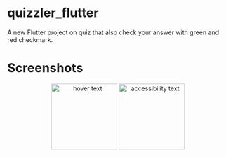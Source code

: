 # quizzler_flutter

A new Flutter project on quiz that also check your answer with green and red checkmark.

# Screenshots

<p align="center">
  <img src="https://user-images.githubusercontent.com/6931557/226099390-25fd1400-d868-4fcd-ab64-b112296d5cbc.png" width="150" title="hover text">
  <img src="https://user-images.githubusercontent.com/6931557/226099392-0aa0c395-f760-4db1-8bfa-7bda6c6191c9.png" width="150" alt="accessibility text">
</p>
